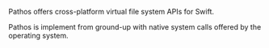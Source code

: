 Pathos offers cross-platform virtual file system APIs for Swift.

Pathos is implement from ground-up with native system calls offered by the operating system.
